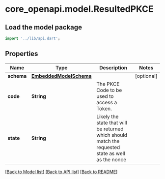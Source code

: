 # core_openapi.model.ResultedPKCE

## Load the model package
```dart
import '../lib/api.dart';
```

## Properties
Name | Type | Description | Notes
------------ | ------------- | ------------- | -------------
**schema** | [**EmbeddedModelSchema**](EmbeddedModelSchema.md) |  | [optional] 
**code** | **String** | The PKCE Code to be used to access a Token. | 
**state** | **String** | Likely the state that will be returned which should match the requested state as well as the nonce | 

[[Back to Model list]](../README.md#documentation-for-models) [[Back to API list]](../README.md#documentation-for-api-endpoints) [[Back to README]](../README.md)


